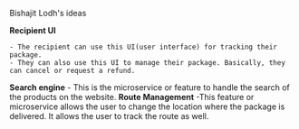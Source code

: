Bishajit Lodh's ideas

**Recipient UI**

	- The recipient can use this UI(user interface) for tracking their package.
	- They can also use this UI to manage their package. Basically, they can cancel or request a refund.
**Search engine**
	- This is the microservice or feature to handle the search of the products on the website.
**Route Management**
	-This feature or microservice allows the user to change the location where the package is delivered. It allows the user to track the route as well.
 
